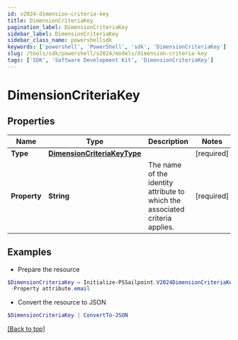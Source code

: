 ```yaml
---
id: v2024-dimension-criteria-key
title: DimensionCriteriaKey
pagination_label: DimensionCriteriaKey
sidebar_label: DimensionCriteriaKey
sidebar_class_name: powershellsdk
keywords: ['powershell', 'PowerShell', 'sdk', 'DimensionCriteriaKey'] 
slug: /tools/sdk/powershell/v2024/models/dimension-criteria-key
tags: ['SDK', 'Software Development Kit', 'DimensionCriteriaKey']
---
```



# DimensionCriteriaKey

## Properties

Name | Type | Description | Notes
------------ | ------------- | ------------- | -------------
**Type** |  [**DimensionCriteriaKeyType**](dimension-criteria-key-type) |  | [required]
**Property** |  **String** | The name of the identity attribute to which the associated criteria applies. | [required]

## Examples

- Prepare the resource
```powershell
$DimensionCriteriaKey = Initialize-PSSailpoint.V2024DimensionCriteriaKey  -Type null `
 -Property attribute.email
```

- Convert the resource to JSON
```powershell
$DimensionCriteriaKey | ConvertTo-JSON
```


[[Back to top]](#) 

